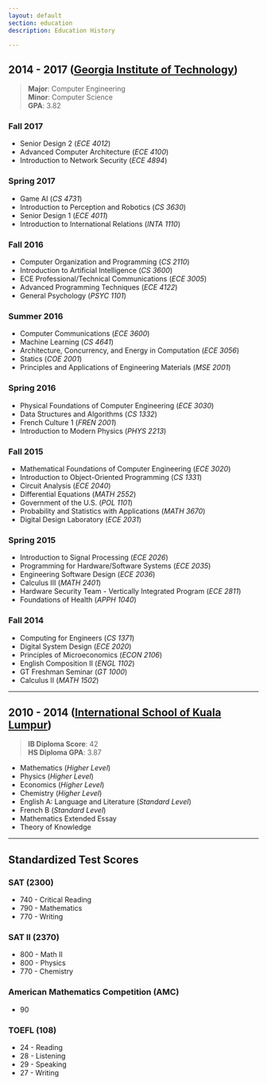 ```yaml
---
layout: default
section: education
description: Education History

---
```


<!-- Undergrad -->
## 2014 - 2017 ([Georgia Institute of Technology](http://www.gatech.edu/about))
> **Major**: Computer Engineering  
> **Minor**: Computer Science  
> **GPA**: 3.82

### **Fall 2017**
* Senior Design 2 (*ECE 4012*)
* Advanced Computer Architecture (*ECE 4100*)
* Introduction to Network Security (*ECE 4894*)

### **Spring 2017**
* Game AI (*CS 4731*)
* Introduction to Perception and Robotics (*CS 3630*)
* Senior Design 1 (*ECE 4011*)
* Introduction to International Relations (*INTA 1110*)

### **Fall 2016**
* Computer Organization and Programming (*CS 2110*)
* Introduction to Artificial Intelligence (*CS 3600*)
* ECE Professional/Technical Communications (*ECE 3005*)
* Advanced Programming Techniques (*ECE 4122*)
* General Psychology (*PSYC 1101*)

### **Summer 2016**
* Computer Communications (*ECE 3600*)
* Machine Learning (*CS 4641*)
* Architecture, Concurrency, and Energy in Computation (*ECE 3056*)
* Statics (*COE 2001*)
* Principles and Applications of Engineering Materials (*MSE 2001*)

### **Spring 2016**
* Physical Foundations of Computer Engineering (*ECE 3030*)
* Data Structures and Algorithms (*CS 1332*)
* French Culture 1 (*FREN 2001*)
* Introduction to Modern Physics (*PHYS 2213*)

### **Fall 2015**
* Mathematical Foundations of Computer Engineering (*ECE 3020*)
* Introduction to Object-Oriented Programming (*CS 1331*)
* Circuit Analysis (*ECE 2040*)
* Differential Equations (*MATH 2552*)
* Government of the U.S. (*POL 1101*)
* Probability and Statistics with Applications (*MATH 3670*)
* Digital Design Laboratory (*ECE 2031*)

### **Spring 2015**
* Introduction to Signal Processing (*ECE 2026*)
* Programming for Hardware/Software Systems (*ECE 2035*)
* Engineering Software Design (*ECE 2036*)
* Calculus III (*MATH 2401*)
* Hardware Security Team - Vertically Integrated Program (*ECE 2811*)
* Foundations of Health (*APPH 1040*)

### **Fall 2014**
* Computing for Engineers (*CS 1371*)
* Digital System Design (*ECE 2020*)
* Principles of Microeconomics (*ECON 2106*)
* English Composition II (*ENGL 1102*)
* GT Freshman Seminar (*GT 1000*)
* Calculus II (*MATH 1502*)

* * *

<!-- High School -->
## 2010 - 2014 ([International School of Kuala Lumpur](http://www.iskl.edu.my))
> **IB Diploma Score**: 42  
> **HS Diploma GPA**: 3.87

* Mathematics (*Higher Level*)
* Physics (*Higher Level*)
* Economics (*Higher Level*)
* Chemistry (*Higher Level*)
* English A: Language and Literature (*Standard Level*)
* French B (*Standard Level*)
* Mathematics Extended Essay
* Theory of Knowledge

* * *

<!-- Standardized Tests -->
## Standardized Test Scores

### SAT (2300)
* 740 - Critical Reading
* 790 - Mathematics
* 770 - Writing

### SAT II (2370)
* 800 - Math II
* 800 - Physics
* 770 - Chemistry

### American Mathematics Competition (AMC)
* 90

### TOEFL (108)
* 24 - Reading
* 28 - Listening
* 29 - Speaking
* 27 - Writing
